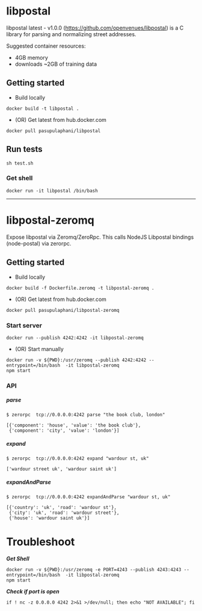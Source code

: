 # libpostal

libpostal latest - v1.0.0 (https://github.com/openvenues/libpostal) is a C library for parsing and normalizing street addresses.

Suggested container resources:

- 4GB memory
- downloads ~2GB of training data


## Getting started

- Build locally

```
docker build -t libpostal .
```

- (OR) Get latest from hub.docker.com

```
docker pull pasupulaphani/libpostal
```

## Run tests

```
sh test.sh
```

### Get shell

```
docker run -it libpostal /bin/bash
```

-------------------------------------

# libpostal-zeromq

Expose libpostal via Zeromq/ZeroRpc. This calls NodeJS Libpostal bindings (node-postal) via zerorpc.

## Getting started

- Build locally

```
docker build -f Dockerfile.zeromq -t libpostal-zeromq .
```

- (OR) Get latest from hub.docker.com

```
docker pull pasupulaphani/libpostal-zeromq
```


### Start server

```
docker run --publish 4242:4242 -it libpostal-zeromq
```
- (OR) Start manually

```
docker run -v ${PWD}:/usr/zeromq --publish 4242:4242 --entrypoint=/bin/bash  -it libpostal-zeromq
npm start
```


### API

##### parse
```
$ zerorpc  tcp://0.0.0.0:4242 parse "the book club, london"

[{'component': 'house', 'value': 'the book club'},
 {'component': 'city', 'value': 'london'}]
```

##### expand
```
$ zerorpc  tcp://0.0.0.0:4242 expand "wardour st, uk"

['wardour street uk', 'wardour saint uk']
```


##### expandAndParse
```
$ zerorpc  tcp://0.0.0.0:4242 expandAndParse "wardour st, uk"

[{'country': 'uk', 'road': 'wardour st'},
 {'city': 'uk', 'road': 'wardour street'},
 {'house': 'wardour saint uk'}]
```


# Troubleshoot

***Get Shell***
```
docker run -v ${PWD}:/usr/zeromq -e PORT=4243 --publish 4243:4243 --entrypoint=/bin/bash  -it libpostal-zeromq
npm start
```


***Check if port is open***

```
if ! nc -z 0.0.0.0 4242 2>&1 >/dev/null; then echo "NOT AVAILABLE"; fi
```
